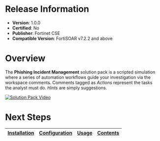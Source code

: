 # Release Information

- **Version**:  1.0.0
- **Certified**: No
- **Publisher**: Fortinet CSE
- **Compatible Version**: FortiSOAR v7.2.2 and above

# Overview

The **Phishing Incident Management** solution pack is a scripted simulation where a series of automation workflows guide your investigation via the workspace comments. Comments tagged as *Actions* represent the tasks the analyst must do. *Hints* are simply suggestions.

[![Solution Pack Video](https://img.youtube.com/vi/DFx73aSRbNU/0.jpg)](https://www.youtube.com/embed/DFx73aSRbNU)

# Next Steps

| [Installation](https://github.com/fortinet-fortisoar/solution-pack-phishing-incident-management/blob/release/1.0.0/docs/setup.md#installation) | [Configuration](https://github.com/fortinet-fortisoar/solution-pack-phishing-incident-management/blob/release/1.0.0/docs/setup.md#configuration) | [Usage](https://github.com/fortinet-fortisoar/solution-pack-phishing-incident-management/blob/release/1.0.0/docs/usage.md) | [Contents](https://github.com/fortinet-fortisoar/solution-pack-phishing-incident-management/blob/release/1.0.0/docs/contents.md) |
|------------------------------------------------------------------------------------------------------------------------------------------|--------------------------------------------------------------------------------------------------------------------------------------------|----------------------------------------------------------------------------------------------------------------------|----------------------------------------------------------------------------------------------------------------------------|
